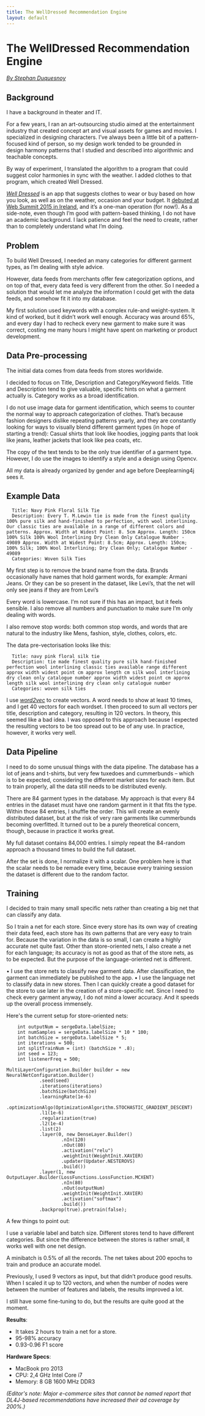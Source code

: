 ```yaml
---
title: The WellDressed Recommendation Engine
layout: default
---
```


# The WellDressed Recommendation Engine

[*By Stephan Duquesnoy*](https://twitter.com/stephanduq)

## Background

I have a background in theater and IT. 

For a few years, I ran an art-outsourcing studio aimed at the entertainment industry that created concept art and visual assets for games and movies. I specialized in designing characters. I’ve always been a little bit of a pattern-focused kind of person, so my design work tended to be grounded in design harmony patterns that I studied and described into algorithmic and teachable concepts. 

By way of experiment, I translated the algorithm to a program that could suggest color harmonies in sync with the weather. I added clothes to that program, which created Well Dressed. 

[*Well Dressed*](http://welldressed-app.com/) is an app that suggests clothes to wear or buy based on how you look, as well as on the weather, occasion and your budget. It [debuted at Web Summit 2015 in Ireland](http://goos3d.ie/best-startups-at-web-summit-2015/), and it’s a one-man operation (for now!). As a side-note, even though I’m good with pattern-based thinking, I do not have an academic background. I lack patience and feel the need to create, rather than to completely understand what I’m doing.

## Problem

To build Well Dressed, I needed an many categories for different garment types, as I’m dealing with style advice. 

However, data feeds from merchants offer few categorization options, and on top of that, every data feed is very different from the other. So I needed a solution that would let me analyze the information I could get with the data feeds, and somehow fit it into my database. 

My first solution used keywords with a complex rule-and weight-system. It kind of worked, but it didn’t work well enough. Accuracy was around 65%, and every day I had to recheck every new garment to make sure it was correct, costing me many hours I might have spent on marketing or product development.

## Data Pre-processing

The initial data comes from data feeds from stores worldwide. 

I decided to focus on Title, Description and Category/Keyword fields. Title and Description tend to give valuable, specific hints on what a garment actually is. Category works as a broad identification. 

I do not use image data for garment identification, which seems to counter the normal way to approach categorization of clothes. That’s because fashion designers dislike repeating patterns yearly, and they are constantly looking for ways to visually blend different garment types (in hope of starting a trend): Casual shirts that look like hoodies, jogging pants that look like jeans, leather jackets that look like pea coats, etc. 

The copy of the text tends to be the only true identifier of a garment type. However, I do use the images to identify a style and a design using Opencv. 

All my data is already organized by gender and age before Deeplearning4j sees it.

## Example Data

      Title: Navy Pink Floral Silk Tie
      Description: Every T. M.Lewin tie is made from the finest quality 100% pure silk and hand-finished to perfection, with wool interlining. Our classic ties are available in a range of different colors and patterns. Approx. Width at Widest Point: 8. 5cm Approx. Length: 150cm 100% Silk 100% Wool Interlining Dry Clean Only Catalogue Number - 49089 Approx. Width at Widest Point: 8.5cm; Approx. Length: 150cm; 100% Silk; 100% Wool Interlining; Dry Clean Only; Catalogue Number - 49089
      Categories: Woven Silk Ties

My first step is to remove the brand name from the data. Brands occasionally have names that hold garment words, for example: Armani Jeans. Or they can be so present in the dataset, like Levi’s, that the net will only see jeans if they are from Levi’s

Every word is lowercase. I’m not sure if this has an impact, but it feels sensible. I also remove all numbers and punctuation to make sure I’m only dealing with words.

I also remove stop words: both common stop words, and words that are natural to the industry like Mens, fashion, style, clothes, colors, etc.

The data pre-vectorisation looks like this:

      Title: navy pink floral silk tie
      Description: tie made finest quality pure silk hand-finished perfection wool interlining classic ties available range different approx width widest point cm approx length cm silk wool interlining dry clean only catalogue number approx width widest point cm approx length silk wool interlining dry clean only catalogue number
      Categories: woven silk ties

I use [*word2vec*](./word2vec.html) to create vectors. A word needs to show at least 10 times, and I get 40 vectors for each wordset. I then proceed to sum all vectors per title, description and category, resulting in 120 vectors. In theory, this seemed like a bad idea. I was opposed to this approach because I expected the resulting vectors to be too spread out to be of any use. In practice, however, it works very well.

## Data Pipeline

I need to do some unusual things with the data pipeline. The database has a lot of jeans and t-shirts, but very few tuxedoes and cummerbunds – which is to be expected, considering the different market sizes for each item. But to train properly, all the data still needs to be distributed evenly.

There are 84 garment types in the database. My approach is that every 84 entries in the dataset must have one random garment in it that fits the type. Within those 84 entries, I shuffle the order. This will create an evenly distributed dataset, but at the risk of very rare garments like cummerbunds becoming overfitted. It turned out to be a purely theoretical concern, though, because in practice it works great. 

My full dataset contains 84,000 entries. I simply repeat the 84-random approach a thousand times to build the full dataset.

After the set is done, I normalize it with a scalar. One problem here is that the scalar needs to be remade every time, because every training session the dataset is different due to the random factor. 

## Training

I decided to train many small specific nets rather than creating a big net that can classify any data. 

So I train a net for each store. Since every store has its own way of creating their data feed, each store has its own patterns that are very easy to train for. Because the variation in the data is so small, I can create a highly accurate net quite fast. Other than store-oriented nets, I also create a net for each language; its accuracy is not as good as that of the store nets, as to be expected. But the purpose of the language-oriented net is different. 

•	I use the store nets to classify new garment data. After classification, the garment can immediately be published to the app.
•	I use the language net to classify data in new stores. Then I can quickly create a good dataset for the store to use later in the creation of a store-specific net. Since I need to check every garment anyway, I do not mind a lower accuracy. And it speeds up the overall process immensely.

Here's the current setup for store-oriented nets:

        int outputNum = sergeData.labelSize;
        int numSamples = sergeData.labelSize * 10 * 100;
        int batchSize = sergeData.labelSize * 5;
        int iterations = 500;
        int splitTrainNum = (int) (batchSize * .8);
        int seed = 123;
        int listenerFreq = 500;

    MultiLayerConfiguration.Builder builder = new NeuralNetConfiguration.Builder()
                .seed(seed)
                .iterations(iterations)
                .batchSize(batchSize)
                .learningRate(1e-6)
                .optimizationAlgo(OptimizationAlgorithm.STOCHASTIC_GRADIENT_DESCENT)
                .l1(1e-6)
                .regularization(true)
                .l2(1e-4)
                .list(2)
                .layer(0, new DenseLayer.Builder()
                        .nIn(120)
                        .nOut(80)
                        .activation("relu")
                        .weightInit(WeightInit.XAVIER)
                        .updater(Updater.NESTEROVS)
                        .build())
                .layer(1, new OutputLayer.Builder(LossFunctions.LossFunction.MCXENT)
                        .nIn(80)
                        .nOut(outputNum)
                        .weightInit(WeightInit.XAVIER)
                        .activation("softmax")
                        .build())
                .backprop(true).pretrain(false);

A few things to point out:

I use a variable label and batch size. Different stores tend to have different categories. But since the difference between the stores is rather small, it works well with one net design.

A minibatch is 0.5% of all the records. The net takes about 200 epochs to train and produce an accurate model.

Previously, I used 9 vectors as input, but that didn’t produce good results. When I scaled it up to 120 vectors, and when the number of nodes were between the number of features and labels, the results improved a lot.

I still have some fine-tuning to do, but the results are quite good at the moment.

**Results**:

* It takes 2 hours to train a net for a store.
* 95-98% accuracy
* 0.93-0.96 F1 score

**Hardware Specs**:

* MacBook pro 2013
* CPU: 2,4 GHz Intel Core i7
* Memory: 8 GB 1600 MHz DDR3

*(Editor's note: Major e-commerce sites that cannot be named report that DL4J-based recommendations have increased their ad coverage by 200%.)*
